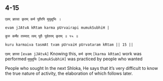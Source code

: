 ## 4-15


```shloka-sa
एवम् ज्ञात्वा कृतम् कर्म पूर्वैरपि मुमुक्षुभिः ।
```
```shloka-sa-hk
evam jJAtvA kRtam karma pUrvairapi mumukSubhiH |
```
```shloka-sa
कुरु कर्मैव तस्मात् त्वम् पूर्वैः पूर्वतरम् कृतम् ॥ १५ ॥
```
```shloka-sa-hk
kuru karmaiva tasmAt tvam pUrvaiH pUrvataram kRtam || 15 ||
```

`एवम् ज्ञात्वा` `[evam jJAtvA]` Knowing this, `कर्म कृतम्` `[karma kRtam]` work was performed `मुमुक्षुभिः` `[mumukSubhiH]` was practiced by people who wanted

People who sought 
In the next Shloka, He says that it’s very difficult to know the true nature of activity, the elaboration of which follows later.

